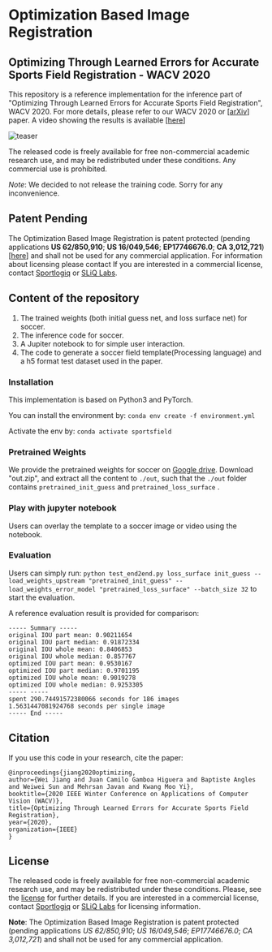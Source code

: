 # Optimization Based Image Registration

## Optimizing Through Learned Errors for Accurate Sports Field Registration - WACV 2020
This repository is a reference implementation for the inference part of "Optimizing Through Learned Errors for Accurate Sports Field Registration", WACV 2020. 
For more details, please refer to our WACV 2020 or [[arXiv](https://arxiv.org/abs/1909.08034)] paper. A video showing the results is available [[here](https://jiangwei221.github.io/vids/sportsfield/README.html)]

![teaser](https://raw.githubusercontent.com/vcg-uvic/sportsfield/master/data/teaser.png)

The released code is freely available for free non-commercial academic research use, and may be redistributed under these conditions. Any commercial use is prohibited.

*Note*: We decided to not release the training code. Sorry for any inconvenience.

## Patent Pending
The Optimization Based Image Registration is patent protected (pending applications **US 62/850,910**; **US 16/049,546**; **EP17746676.0**; **CA 3,012,721**)[[here](https://patents.google.com/patent/US20200372679A1/en)] and shall not be used for any commercial application. For information about licensing please contact If you are interested in a commercial license, contact [Sportlogiq](https://sportlogiq.com) or [SLiQ Labs](https://sliqlabs.com). 

## Content of the repository
1. The trained weights (both initial guess net, and loss surface net) for soccer.
2. The inference code for soccer.
3. A Jupiter notebook to for simple user interaction.
4. The code to generate a soccer field template(Processing language) and a h5 format test dataset used in the paper.

### Installation

This implementation is based on Python3 and PyTorch.

You can install the environment by: ```conda env create -f environment.yml```

Activate the env by: ```conda activate sportsfield```

### Pretrained Weights

We provide the pretrained weights for soccer on [Google drive](https://drive.google.com/uc?id=1kgc6wfgdIDsHBhFMAr6YwTWbrigNv_UB&export=download). Download "out.zip", and extract all the content to  ```./out```, such that the ```./out``` folder contains ```pretrained_init_guess``` and ```pretrained_loss_surface``` .

### Play with jupyter notebook

Users can overlay the template to a soccer image or video using the notebook.

### Evaluation

Users can simply run: `python test_end2end.py loss_surface init_guess --load_weights_upstream "pretrained_init_guess" --load_weights_error_model "pretrained_loss_surface" --batch_size 32` to start the evaluation.

A reference evaluation result is provided for comparison:
```
----- Summary -----
original IOU part mean: 0.90211654
original IOU part median: 0.91872334
original IOU whole mean: 0.8406853
original IOU whole median: 0.857767
optimized IOU part mean: 0.9530167
optimized IOU part median: 0.9701195
optimized IOU whole mean: 0.9019278
optimized IOU whole median: 0.9253305
----- -----
spent 290.74491572380066 seconds for 186 images
1.5631447081924768 seconds per single image
----- End -----
```

## Citation
If you use this code in your research, cite the paper: 

```
@inproceedings{jiang2020optimizing,
author={Wei Jiang and Juan Camilo Gamboa Higuera and Baptiste Angles and Weiwei Sun and Mehrsan Javan and Kwang Moo Yi},
booktitle={2020 IEEE Winter Conference on Applications of Computer Vision (WACV)},
title={Optimizing Through Learned Errors for Accurate Sports Field Registration},
year={2020},
organization={IEEE}
}
```

## License
The released code is freely available for free non-commercial academic research use, and may be redistributed under these conditions. Please, see the [license](LICENSE) for further details. If you are interested in a commercial license, contact [Sportlogiq](https://sportlogiq.com) or [SLiQ Labs](https://sliqlabs.com) for licensing information. 

**Note**: The Optimization Based Image Registration is patent protected (pending applications *US 62/850,910*; *US 16/049,546*; *EP17746676.0*; *CA 3,012,721*) and shall not be used for any commercial application. 
